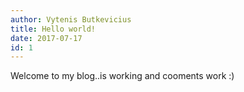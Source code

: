 ```yaml
---
author: Vytenis Butkevicius
title: Hello world!
date: 2017-07-17
id: 1
---
```


Welcome to my blog..is working and cooments work :)
